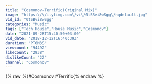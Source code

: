 ```yaml
---
title: "Cosmonov-Terrific(Original Mix)"
image: "https:\/\/i.ytimg.com\/vi\/0tSBvi8wSgg\/hqdefault.jpg"
vid_id: "0tSBvi8wSgg"
categories: "Music"
tags: ["Tech House","House Music","Cosmonov"]
date: "2021-09-28T15:40:50+03:00"
vid_date: "2018-12-12T16:40:39Z"
duration: "PT6M3S"
viewcount: "94492"
likeCount: "2938"
dislikeCount: "22"
channel: "Cosmonov"
---
```

{% raw %}#Cosmonov #Terrific{% endraw %}
